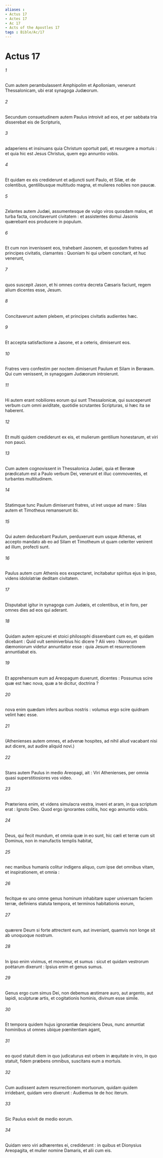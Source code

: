 ```yaml
---
aliases : 
- Actus 17
- Actes 17
- Ac 17
- Acts of the Apostles 17
tags : Bible/Ac/17
---
```


# Actus 17

###### 1
Cum autem perambulassent Amphipolim et Apolloniam, venerunt Thessalonicam, ubi erat synagoga Judæorum.
###### 2
Secundum consuetudinem autem Paulus introivit ad eos, et per sabbata tria disserebat eis de Scripturis,
###### 3
adaperiens et insinuans quia Christum oportuit pati, et resurgere a mortuis : et quia hic est Jesus Christus, quem ego annuntio vobis.
###### 4
Et quidam ex eis crediderunt et adjuncti sunt Paulo, et Silæ, et de colentibus, gentilibusque multitudo magna, et mulieres nobiles non paucæ.
###### 5
Zelantes autem Judæi, assumentesque de vulgo viros quosdam malos, et turba facta, concitaverunt civitatem : et assistentes domui Jasonis quærebant eos producere in populum.
###### 6
Et cum non invenissent eos, trahebant Jasonem, et quosdam fratres ad principes civitatis, clamantes : Quoniam hi qui urbem concitant, et huc venerunt,
###### 7
quos suscepit Jason, et hi omnes contra decreta Cæsaris faciunt, regem alium dicentes esse, Jesum.
###### 8
Concitaverunt autem plebem, et principes civitatis audientes hæc.
###### 9
Et accepta satisfactione a Jasone, et a ceteris, dimiserunt eos.
###### 10
Fratres vero confestim per noctem dimiserunt Paulum et Silam in Berœam. Qui cum venissent, in synagogam Judæorum introierunt.
###### 11
Hi autem erant nobiliores eorum qui sunt Thessalonicæ, qui susceperunt verbum cum omni aviditate, quotidie scrutantes Scripturas, si hæc ita se haberent.
###### 12
Et multi quidem crediderunt ex eis, et mulierum gentilium honestarum, et viri non pauci.
###### 13
Cum autem cognovissent in Thessalonica Judæi, quia et Berœæ prædicatum est a Paulo verbum Dei, venerunt et illuc commoventes, et turbantes multitudinem.
###### 14
Statimque tunc Paulum dimiserunt fratres, ut iret usque ad mare : Silas autem et Timotheus remanserunt ibi.
###### 15
Qui autem deducebant Paulum, perduxerunt eum usque Athenas, et accepto mandato ab eo ad Silam et Timotheum ut quam celeriter venirent ad illum, profecti sunt.
###### 16
Paulus autem cum Athenis eos exspectaret, incitabatur spiritus ejus in ipso, videns idololatriæ deditam civitatem.
###### 17
Disputabat igitur in synagoga cum Judæis, et colentibus, et in foro, per omnes dies ad eos qui aderant.
###### 18
Quidam autem epicurei et stoici philosophi disserebant cum eo, et quidam dicebant : Quid vult seminiverbius hic dicere ? Alii vero : Novorum dæmoniorum videtur annuntiator esse : quia Jesum et resurrectionem annuntiabat eis.
###### 19
Et apprehensum eum ad Areopagum duxerunt, dicentes : Possumus scire quæ est hæc nova, quæ a te dicitur, doctrina ?
###### 20
nova enim quædam infers auribus nostris : volumus ergo scire quidnam velint hæc esse.
###### 21
(Athenienses autem omnes, et advenæ hospites, ad nihil aliud vacabant nisi aut dicere, aut audire aliquid novi.)
###### 22
Stans autem Paulus in medio Areopagi, ait : Viri Athenienses, per omnia quasi superstitiosiores vos video.
###### 23
Præteriens enim, et videns simulacra vestra, inveni et aram, in qua scriptum erat : Ignoto Deo. Quod ergo ignorantes colitis, hoc ego annuntio vobis.
###### 24
Deus, qui fecit mundum, et omnia quæ in eo sunt, hic cæli et terræ cum sit Dominus, non in manufactis templis habitat,
###### 25
nec manibus humanis colitur indigens aliquo, cum ipse det omnibus vitam, et inspirationem, et omnia :
###### 26
fecitque ex uno omne genus hominum inhabitare super universam faciem terræ, definiens statuta tempora, et terminos habitationis eorum,
###### 27
quærere Deum si forte attrectent eum, aut inveniant, quamvis non longe sit ab unoquoque nostrum.
###### 28
In ipso enim vivimus, et movemur, et sumus : sicut et quidam vestrorum poëtarum dixerunt : Ipsius enim et genus sumus.
###### 29
Genus ergo cum simus Dei, non debemus æstimare auro, aut argento, aut lapidi, sculpturæ artis, et cogitationis hominis, divinum esse simile.
###### 30
Et tempora quidem hujus ignorantiæ despiciens Deus, nunc annuntiat hominibus ut omnes ubique pœnitentiam agant,
###### 31
eo quod statuit diem in quo judicaturus est orbem in æquitate in viro, in quo statuit, fidem præbens omnibus, suscitans eum a mortuis.
###### 32
Cum audissent autem resurrectionem mortuorum, quidam quidem irridebant, quidam vero dixerunt : Audiemus te de hoc iterum.
###### 33
Sic Paulus exivit de medio eorum.
###### 34
Quidam vero viri adhærentes ei, crediderunt : in quibus et Dionysius Areopagita, et mulier nomine Damaris, et alii cum eis.

